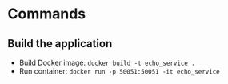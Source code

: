 # Commands

## Build the application
* Build Docker image: `docker build -t echo_service .`
* Run container: `docker run -p 50051:50051 -it echo_service`
